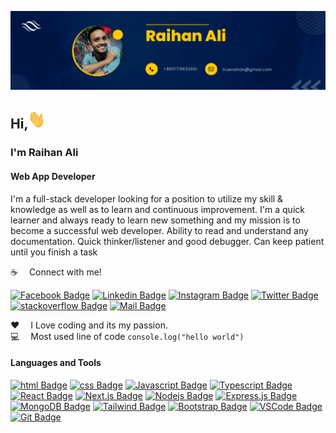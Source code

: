 ![Github Banner](asset/raihan-ali-type.gif)

## Hi,<img src="./asset/hello.gif" width="28px" height="30px" alt="hi">

### I'm Raihan Ali

#### Web App Developer

I'm a full-stack developer looking for a position to utilize my skill & knowledge as well as to learn
and continuous improvement. I'm a quick learner and always ready to learn new something and
my mission is to become a successful web developer. Ability to read and understand any
documentation. Quick thinker/listener and good debugger. Can keep patient until you finish a task

:coffee: &emsp;Connect with me!

[![Facebook Badge](https://img.shields.io/badge/Facebook-1877F2?style=for-the-badge&logo=facebook&logoColor=white)](https://facebook.com/iamraihan)
[![Linkedin Badge](https://img.shields.io/badge/LinkedIn-0077B5?style=for-the-badge&logo=linkedin&logoColor=white)](https://www.linkedin.com/in/iamraihanali/) [![Instagram Badge](https://img.shields.io/badge/Instagram-E4405F?style=for-the-badge&logo=instagram&logoColor=white)](https://instagram.com/imraihanali) [![Twitter Badge](https://img.shields.io/badge/Twitter-1DA1F2?style=for-the-badge&logo=twitter&logoColor=white)](https://twitter.com/iamraihanali) [![stackoverflow Badge](https://img.shields.io/badge/stackoverflow-eb750f?style=for-the-badge&logo=stackoverflow&logoColor=white)](https://stackoverflow.com/users/15541133/) [![Mail Badge](https://img.shields.io/badge/Gmail-D14836?style=for-the-badge&logo=gmail&logoColor=white)](mailto:raihanali.dev@gmail.com)

:hearts: &emsp;I Love coding and its my passion. <br/>
:computer: &emsp;Most used line of code `console.log("hello world")` <br/>

#### Languages and Tools

[![html Badge](https://img.shields.io/badge/-html-dd4b25?style=for-the-badge&labelColor=black&logo=html&logoColor=dd4b25)](#)
[![css Badge](https://img.shields.io/badge/-css-254bdd?style=for-the-badge&labelColor=black&logo=css&logoColor=254bdd)](#)
[![Javascript Badge](https://img.shields.io/badge/-Javascript-F0DB4F?style=for-the-badge&labelColor=black&logo=javascript&logoColor=F0DB4F)](#) [![Typescript Badge](https://img.shields.io/badge/-Typescript-007acc?style=for-the-badge&labelColor=black&logo=typescript&logoColor=007acc)](#) [![React Badge](https://img.shields.io/badge/-React-61DBFB?style=for-the-badge&labelColor=black&logo=react&logoColor=61DBFB)](#) [![Next.js Badge](https://img.shields.io/badge/next.js-000000?style=for-the-badge&logo=nextdotjs&logoColor=white)](#) [![Nodejs Badge](https://img.shields.io/badge/-Nodejs-3C873A?style=for-the-badge&labelColor=black&logo=node.js&logoColor=3C873A)](#) [![Express.js Badge](https://img.shields.io/badge/Express.js-000000?style=for-the-badge&logo=express&logoColor=white)](#) [![MongoDB Badge](https://img.shields.io/badge/MongoDB-4EA94B?style=for-the-badge&logo=mongodb&logoColor=white)](#) [![Tailwind Badge](https://img.shields.io/badge/Tailwind%20CSS-092749?style=for-the-badge&logo=tailwindcss&logoColor=06B6D4&labelColor=000000)](#) [![Bootstrap Badge](https://img.shields.io/badge/-bootstrap-8011f5?style=for-the-badge&labelColor=black&logo=bootstrap&logoColor=8011f5)](#) [![VSCode Badge](https://img.shields.io/badge/Visual_Studio-5C2D91?style=for-the-badge&logo=visual%20studio&logoColor=white)](#) [![Git Badge](https://img.shields.io/badge/Git-F05032?style=for-the-badge&logo=git&logoColor=white)](#)
